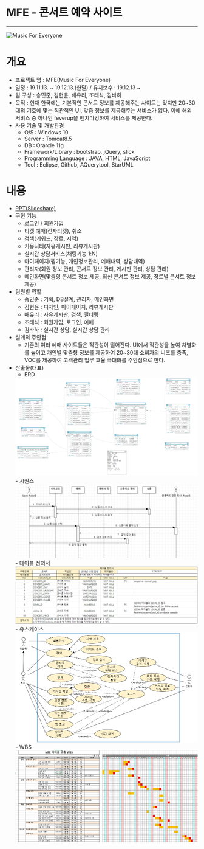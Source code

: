 # MFE - 콘서트 예약 사이트
-----
<img alt="Music For Everyone" src="https://github.com/hyunyoonkim/mfe/tree/master/WebContent/images/mfe.jpg">

# 개요
* 프로젝트 명 : MFE(Music For Everyone)
* 일정 : 19.11.13. ~ 19.12.13.(한달) / 유지보수 : 19.12.13 ~
* 팀 구성 : 송민준, 김현윤, 배유리, 조태석, 김바하
* 목적 : 현재 한국에는 기본적인 콘서트 정보를 제공해주는 사이트는 있지만 20~30대의 기호에 맞는 직관적인 UI,
         맞춤 정보를 제공해주는 서비스가 없다. 이에 해외 서비스 중 하나인 feverup을 벤치마킹하여 서비스를 제공한다.
* 사용 기술 및 개발환경
   - O/S : Windows 10
   - Server : Tomcat8.5
   - DB : Orarcle 11g
   - Framework/Library : bootstrap, jQuery, slick
   - Programming Language : JAVA, HTML, JavaScript
   - Tool : Eclipse, Github, AQuerytool, StarUML
# 내용
* [PPT(Slideshare)](https://www.slideshare.net/mjSong9/mfe-project)
* 구현 기능
   - 로그인 / 회원가입
   - 티켓 예매(전자티켓), 취소
   - 검색(키워드, 장르, 지역)
   - 커뮤니티(자유게시판, 리뷰게시판)
   - 실시간 상담서비스(채팅기능 1:N)
   - 마이페이지(찜기능, 개인정보관리, 예매내역, 상담내역)
   - 관리자(회원 정보 관리, 콘서트 정보 관리, 게시판 관리, 상담 관리)
   - 메인화면(맞춤형 콘서트 정보 제공, 최신 콘서트 정보 제공, 장르별 콘서트 정보 제공)
* 팀원별 역할
   - 송민준 : 기획, DB설계, 관리자, 메인화면
   - 김현윤 : 디자인, 마이페이지, 리뷰게시판
   - 배유리 : 자유게시판, 검색, 필터링
   - 조태석 : 회원가입, 로그인, 예매
   - 김바하 : 실시간 상담, 실시간 상담 관리
* 설계의 주안점
   - 기존의 여러 예매 사이트들은 직관성이 떨어진다. UI에서 직관성을 높여 차별화를 높이고 개인별 맞춤형 정보를
      제공하여 20~30대 소비자의 니즈를 충족, VOC를 제공하여 고객관리 업무 효율 극대화를 주안점으로 한다.
* 산출물(대표)
   - ERD
   <img alt="erd" src="https://github.com/dkaskgkdua/MFE/blob/master/WebContent/images/result_image/erd.png">
   - 시퀀스
   <img alt="erd" src="https://github.com/dkaskgkdua/MFE/blob/master/WebContent/images/result_image/sequence.png">
   - 테이블 정의서
   <img alt="erd" src="https://github.com/dkaskgkdua/MFE/blob/master/WebContent/images/result_image/table_defi.png">
   - 유스케이스
   <img alt="erd" src="https://github.com/dkaskgkdua/MFE/blob/master/WebContent/images/result_image/usecase.png">
   - WBS
   <img alt="erd" src="https://github.com/dkaskgkdua/MFE/blob/master/WebContent/images/result_image/wbs.png">
